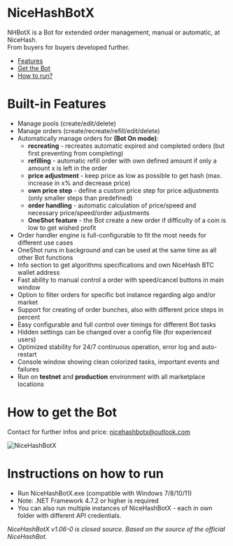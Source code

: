 # NiceHashBotX
NHBotX is a Bot for extended order management, manual or automatic, at NiceHash.  
From buyers for buyers developed further.

- [Features](#features)
- [Get the Bot](#get)
- [How to run?](#run)

# <a name="features"></a> Built-in Features

- Manage pools (create/edit/delete)
- Manage orders (create/recreate/refill/edit/delete)
- Automatically manage orders for **(Bot On mode)**:
    * **recreating** - recreates automatic expired and completed orders (but first preventing from completing)
    * **refilling** - automatic refill order with own defined amount if only a amount x is left in the order
    * **price adjustment** - keep price as low as possible to get hash (max. increase in x% and decrease price)
    * **own price step** - define a custom price step for price adjustments (only smaller steps than predefined)
    * **order handling** - automatic calculation of price/speed and necessary price/speed/order adjustments
    * **OneShot feature** - the Bot create a new order if difficulty of a coin is low to get wished profit
- Order handler engine is full-configurable to fit the most needs for different use cases
- OneShot runs in background and can be used at the same time as all other Bot functions
- Info section to get algorithms specifications and own NiceHash BTC wallet address
- Fast ability to manual control a order with speed/cancel buttons in main window
- Option to filter orders for specific bot instance regarding algo and/or market
- Support for creating of order bunches, also with different price steps in percent
- Easy configurable and full control over timings for different Bot tasks
- Hidden settings can be changed over a config file (for experienced users)
- Optimized stability for 24/7 continuous operation, error log and auto-restart
- Console window showing clean colorized tasks, important events and failures
- Run on **testnet** and **production** environment with all marketplace locations

# <a name="get"></a> How to get the Bot

Contact for further infos and price: nicehashbotx@outlook.com

![NiceHashBotX](https://i.ibb.co/5cZqr1d/Nice-Hash-Bot-X.jpg)

# <a name="run"></a> Instructions on how to run
- Run NiceHashBotX.exe (compatible with Windows 7/8/10/11)
- Note: .NET Framework 4.7.2 or higher is required
- You can also run multiple instances of NiceHashBotX - each in own folder with different API credentials.

*NiceHashBotX v1.06-0 is closed source. Based on the source of the official NiceHashBot.*

